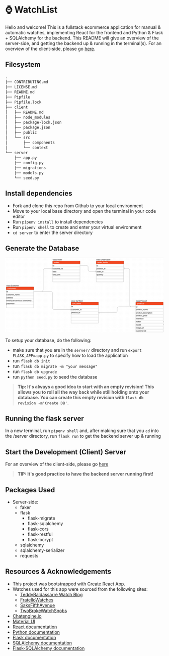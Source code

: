 # ⌚ WatchList
Hello and welcome! This is a fullstack ecommerce application for manual & automatic watches, implementing React for the frontend and Python & Flask + SQLAlchemy for the backend. This README will give an overview of the server-side, and getting the backend up & running in the terminal(s). For an overview of the client-side, please go [here](/client/README.md).

## Filesystem
```
.
├── CONTRIBUTING.md
├── LICENSE.md
├── README.md
├── Pipfile
├── Pipfile.lock
├── client
│   ├── README.md
│   ├── node_modules
│   ├── package-lock.json
│   ├── package.json
│   ├── public
│   └── src
│       ├── components
│       └── context
└── server
    ├── app.py
    ├── config.py
    ├── migrations
    ├── models.py
    └── seed.py
```

## Install dependencies
* Fork and clone this repo from Github to your local environment
* Move to your local base directory and open the terminal in your code editor
* Run ```pipenv install``` to install dependencies
* Run ```pipenv shell``` to create and enter your virtual environment
* ```cd server``` to enter the server directory


## Generate the Database
<img src="client/public/watchlistERD.png" width="800" alt="watchlist project entity relationship diagram">

To setup your database, do the following:
* make sure that you are in the `server/` directory and run ```export FLASK_APP=app.py``` to specify how to load the application
* run ```flask db init```
* run `flask db migrate -m "your message"`
* run ```flask db upgrade```
* run ```python seed.py``` to seed the database

> **Tip: It's always a good idea to start with an empty revision! This allows
> you to roll all the way back while still holding onto your database. You can
> create this empty revision with `flask db revision -m'Create DB'`.**

## Running the flask server
In a new terminal, run ```pipenv shell``` and, after making sure that you ```cd``` into the /server directory, run ```flask run``` to get the backend server up & running

## Start the Development (Client) Server
For an overview of the client-side, please go [here](/client/README.md)

> **TIP: It's good practice to have the backend server running first!**

## Packages Used
* Server-side:
    * faker
    * flask
        * flask-migrate
        * flask-sqlalchemy
        * flask-cors
        * flask-restful
        * flask-bcrypt
    * sqlalchemy
    * sqlalchemy-serializer
    * requests

## Resources & Acknowledgements
- This project was bootstrapped with [Create React App](https://github.com/facebook/create-react-app).
- Watches used for this app were sourced from the following sites:
    - [TeddyBaldassarre Watch Blog](https://teddybaldassarre.com/blogs/watches/best-mechanical-watches)
    - [FratelloWatches](https://www.fratellowatches.com/the-classic-time-only-manual-wind-watch-examples-for-every-budget-from-hamilton-grand-seiko-omega-and-more/#gref)
    - [SaksFifthAvenue](https://www.saksfifthavenue.com/product/Oris-Big-Crown-ProPilot-X-Calibre-115-0400018040529.html?site_refer=CSE_GGLPLA:Mens_Jewelry:Oris&country=US&currency=USD&CSE_CID=G_Saks_PLA_US_Men%27s+Accessories:Jewelry&gclid=Cj0KCQjwqs6lBhCxARIsAG8YcDgMEXcUM_GlruGn-SXkRDlKIEM3bwmDQAUn56LscIl3iUt9qcR4Le4aAtONEALw_wcB&gclsrc=aw.ds)
    - [TwoBrokeWatchSnobs](https://twobrokewatchsnobs.com/best-automatic-watches/)
- [Chatengine.io](https://chatengine.io/)
- [Material UI](https://mui.com/)
- [React documentation](https://react.dev/)
- [Python documentation](https://docs.python.org/3/)
- [Flask documentation](https://stackabuse.com/python-circular-imports/)
- [SQLAlchemy documentation](https://docs.sqlalchemy.org/en/20/)
- [Flask-SQLAlchemy documentation](https://flask-sqlalchemy.palletsprojects.com/en/3.0.x/)
